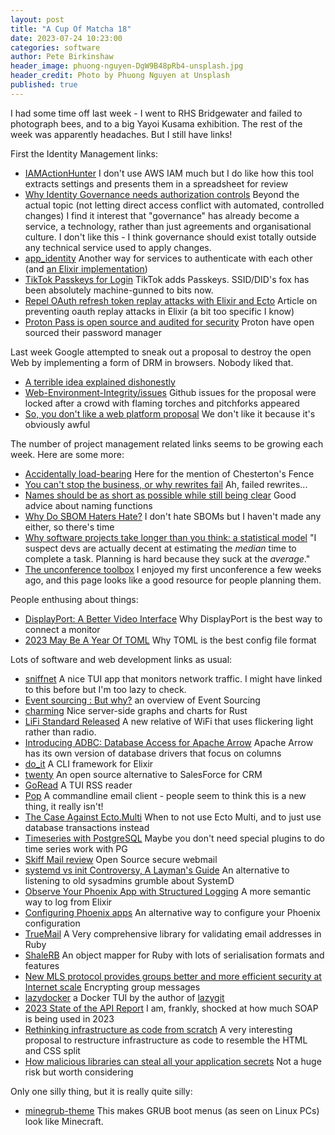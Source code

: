 ```yaml
---
layout: post
title: "A Cup Of Matcha 18"
date: 2023-07-24 10:23:00
categories: software
author: Pete Birkinshaw
header_image: phuong-nguyen-DgW9B48pRb4-unsplash.jpg
header_credit: Photo by Phuong Nguyen at Unsplash
published: true
---
```


I had some time off last week - I went to RHS Bridgewater and failed to photograph bees, and to a big Yayoi Kusama exhibition. 
The rest of the week was apparently headaches. But I still have links!

First the Identity Management links:

* [IAMActionHunter](https://rhinosecuritylabs.com/aws/iamactionhunter-aws-iam-permissions/) I don't use AWS IAM much but I do like how this tool extracts settings and presents them in a spreadsheet for review
* [Why Identity Governance needs authorization controls](https://www.theidentityjedi.com/p/iga-needs-authz) Beyond the actual topic (not letting direct access conflict with automated, controlled changes) I find it interest that "governance" has already become a service, a technology, rather than just agreements and organisational culture. I don't like this - I think governance should exist totally outside any technical service used to apply changes.
* [app_identity](https://github.com/KineticCafe/app_identity) Another way for services to authenticate with each other (and [an Elixir implementation](https://github.com/KineticCafe/app_identity/tree/main/elixir))
* [TikTok Passkeys for Login](https://newsroom.tiktok.com/en-us/passkeys-fido-alliance) TikTok adds Passkeys. SSID/DID's fox has been absolutely machine-gunned to bits now.
* [Repel OAuth refresh token replay attacks with Elixir and Ecto](https://medium.com/@mpotra/repel-oauth-refresh-token-replay-attacks-with-elixir-and-ecto-1ac5c6d2495b) Article on preventing oauth replay attacks in Elixir (a bit too specific I know)
* [Proton Pass is open source and audited for security](https://proton.me/blog/pass-open-source-security-audit) Proton have open sourced their password manager


Last week Google attempted to sneak out a proposal to destroy the open Web by implementing a form of DRM in browsers. Nobody liked that.

* [A terrible idea explained dishonestly](https://github.com/RupertBenWiser/Web-Environment-Integrity/blob/main/explainer.md)
* [Web-Environment-Integrity/issues](https://github.com/RupertBenWiser/Web-Environment-Integrity/issues) Github issues for the proposal were locked after a crowd with flaming torches and pitchforks appeared
* [So, you don't like a web platform proposal](https://blog.yoav.ws/posts/web_platform_change_you_do_not_like/) We don't like it because it's obviously awful

The number of project management related links seems to be growing each week. Here are some more:

* [Accidentally load-bearing](https://www.jefftk.com/p/accidentally-load-bearing) Here for the mention of Chesterton's Fence
* [You can't stop the business, or why rewrites fail](https://swizec.com/blog/you-can-t-stop-the-business-or-why-rewrites-fail/) Ah, failed rewrites... 
* [Names should be as short as possible while still being clear](https://benhoyt.com/writings/short-names/) Good advice about naming functions
* [Why Do SBOM Haters Hate?](https://dfrlab.org/2023/07/19/why-do-sbom-haters-hate/) I don't hate SBOMs but I haven't made any either, so there's time
* [Why software projects take longer than you think: a statistical model](https://erikbern.com/2019/04/15/why-software-projects-take-longer-than-you-think-a-statistical-model.html) "I suspect devs are actually decent at estimating the *median* time to complete a task. Planning is hard because they suck at the *average*."
* [The unconference toolbox](https://devonzuegel.com/post/the-unconference-toolbox) I enjoyed my first unconference a few weeks ago, and this page looks like a good resource for people planning them. 

People enthusing about things:

* [DisplayPort: A Better Video Interface](https://hackaday.com/2023/07/11/displayport-a-better-video-interface/) Why DisplayPort is the best way to connect a monitor
* [2023 May Be A Year Of TOML](https://tomaszs2.medium.com/2023-may-be-a-year-of-toml-b3c5f0e37efc) Why TOML is the best config file format

Lots of software and web development links as usual:

* [sniffnet](https://github.com/GyulyVGC/sniffnet) A nice TUI app that monitors network traffic. I might have linked to this before but I'm too lazy to check.
* [Event sourcing : But why?](https://medium.com/@vinciabhinav7/event-sourcing-3a1a2b75a971) an overview of Event Sourcing
* [charming](https://github.com/yuankunzhang/charming) Nice server-side graphs and charts for Rust
* [LiFi Standard Released](https://www.tomshardware.com/news/li-fi-standard-released) A new relative of WiFi that uses flickering light rather than radio.
* [Introducing ADBC: Database Access for Apache Arrow](https://arrow.apache.org/blog/2023/01/05/introducing-arrow-adbc/) Apache Arrow has its own version of database drivers that focus on columns
* [do_it](https://github.com/rzcastilho/do_it) A CLI framework for Elixir
* [twenty](https://github.com/twentyhq/twenty) An open source alternative to SalesForce for CRM
* [GoRead](https://github.com/TypicalAM/goread) A TUI RSS reader
* [Pop](https://github.com/charmbracelet/pop) A commandline email client - people seem to think this is a new thing, it really isn't!
* [The Case Against Ecto.Multi](https://tomkonidas.com/repo-transact/) When to not use Ecto Multi, and to just use database transactions instead
* [Timeseries with PostgreSQL](https://alexplescan.com/posts/2023/07/15/postgres-timeseries/) Maybe you don't need special plugins to do time series work with PG
* [Skiff Mail review](https://news.itsfoss.com/skiff-mail-review/) Open Source secure webmail
* [systemd vs init Controversy, A Layman's Guide](https://itsfoss.com/systemd-init/) An alternative to listening to old sysadmins grumble about SystemD
* [Observe Your Phoenix App with Structured Logging](https://blog.appsignal.com/2023/07/18/observe-your-phoenix-app-with-structured-logging.html) A more semantic way to log from Elixir
* [Configuring Phoenix apps](https://bitcrowd.dev/two-small-adjustments-of-phoenix-application-configuration/) An alternative way to configure your Phoenix configuration
* [TrueMail](https://github.com/truemail-rb/truemail) A Very comprehensive library for validating email addresses in Ruby
* [ShaleRB](https://www.shalerb.org/) An object mapper for Ruby with lots of serialisation formats and features
* [New MLS protocol provides groups better and more efficient security at Internet scale](https://www.ietf.org/blog/mls-protocol-published/) Encrypting group messages
* [lazydocker](https://github.com/jesseduffield/lazydocker) a Docker TUI by the author of [lazygit](https://github.com/jesseduffield/lazygit)
* [2023 State of the API Report](https://www.postman.com/state-of-api/api-technologies/#api-technologies) I am, frankly, shocked at how much SOAP is being used in 2023
* [Rethinking infrastructure as code from scratch](https://nathanpeck.com/rethinking-infrastructure-as-code-from-scratch/) A very interesting proposal to restructure infrastructure as code to resemble the HTML and CSS split
* [How malicious libraries can steal all your application secrets](https://www.peterullrich.com/how-malicious-libraries-can-steal-all-your-application-secrets) Not a huge risk but worth considering

Only one silly thing, but it is really quite silly:

* [minegrub-theme](https://github.com/Lxtharia/minegrub-theme) This makes GRUB boot menus (as seen on Linux PCs) look like Minecraft. 
